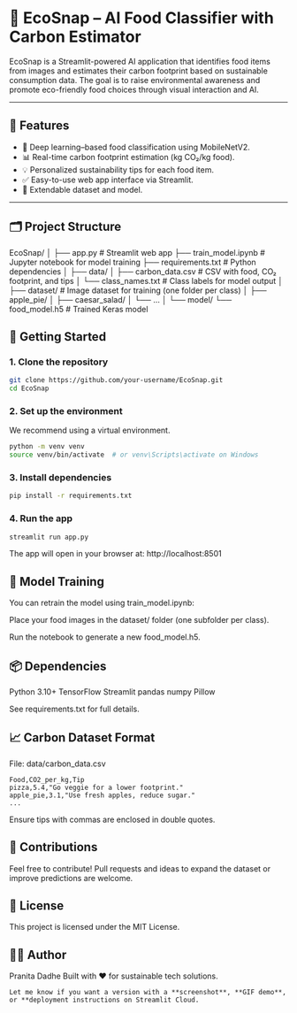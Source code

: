# 🌱 EcoSnap – AI Food Classifier with Carbon Estimator

EcoSnap is a Streamlit-powered AI application that identifies food items from images and estimates their carbon footprint based on sustainable consumption data. The goal is to raise environmental awareness and promote eco-friendly food choices through visual interaction and AI.

---

## 📸 Features

- 🧠 Deep learning–based food classification using MobileNetV2.
- 📊 Real-time carbon footprint estimation (kg CO₂/kg food).
- 💡 Personalized sustainability tips for each food item.
- ✅ Easy-to-use web app interface via Streamlit.
- 🔁 Extendable dataset and model.

---

## 🗂️ Project Structure

EcoSnap/ 
│
├── app.py # Streamlit web app 
├── train_model.ipynb # Jupyter notebook for model training 
├── requirements.txt # Python dependencies 
│
├── data/ 
│ ├── carbon_data.csv # CSV with food, CO₂ footprint, and tips 
│ └── class_names.txt # Class labels for model output 
│
├── dataset/ # Image dataset for training (one folder per class) 
│ ├── apple_pie/ 
│ ├── caesar_salad/ 
│ └── ... 
│
└── model/ 
└── food_model.h5 # Trained Keras model 

## 🚀 Getting Started

### 1. Clone the repository

```bash
git clone https://github.com/your-username/EcoSnap.git
cd EcoSnap
```
### 2. Set up the environment
We recommend using a virtual environment.

```bash
python -m venv venv
source venv/bin/activate  # or venv\Scripts\activate on Windows
```
### 3. Install dependencies
```bash
pip install -r requirements.txt
```
### 4. Run the app
```bash
streamlit run app.py
```
The app will open in your browser at: http://localhost:8501

## 🧠 Model Training
You can retrain the model using train_model.ipynb:

Place your food images in the dataset/ folder (one subfolder per class).

Run the notebook to generate a new food_model.h5.

## 📦 Dependencies
Python 3.10+
TensorFlow
Streamlit
pandas
numpy
Pillow

See requirements.txt for full details.

## 📈 Carbon Dataset Format
File: data/carbon_data.csv
```csv
Food,CO2_per_kg,Tip
pizza,5.4,"Go veggie for a lower footprint."
apple_pie,3.1,"Use fresh apples, reduce sugar."
...
```
Ensure tips with commas are enclosed in double quotes.

## 🙌 Contributions
Feel free to contribute! Pull requests and ideas to expand the dataset or improve predictions are welcome.

## 📜 License
This project is licensed under the MIT License.

## 👩‍💻 Author
Pranita Dadhe
Built with ❤️ for sustainable tech solutions.
```
Let me know if you want a version with a **screenshot**, **GIF demo**, or **deployment instructions on Streamlit Cloud.
```
